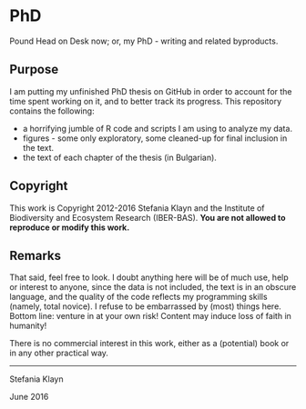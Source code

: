 # PhD
Pound Head on Desk now; or, my PhD - writing and related byproducts.  

## Purpose 
I am putting my unfinished PhD thesis on GitHub in order to account for the time spent working on it, and to better track its progress. This repository contains the following:
  * a horrifying jumble of R code and scripts I am using to analyze my data.
  * figures - some only exploratory, some cleaned-up for final inclusion in the text.
  * the text of each chapter of the thesis (in Bulgarian).

## Copyright
This work is Copyright 2012-2016 Stefania Klayn and the Institute of Biodiversity and Ecosystem Research (IBER-BAS). **You are not allowed to reproduce or modify this work.** 

## Remarks
That said, feel free to look. I doubt anything here will be of much use, help or interest to anyone, since the data is not included, the text is in an obscure language, and the quality of the code reflects my programming skills (namely, total novice). I refuse to be embarrassed by (most) things here. 
Bottom line: venture in at your own risk! Content may induce loss of faith in humanity!

There is no commercial interest in this work, either as a (potential) book or in any other practical way.

***
Stefania Klayn

June 2016